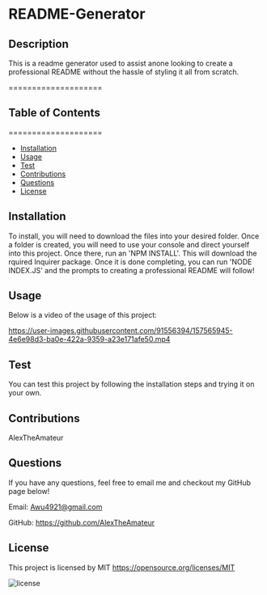 # README-Generator

## Description

This is a readme generator used to assist anone looking to create a professional README without the hassle of styling it all from scratch.

====================

## Table of Contents

====================

- [Installation](#installation)
- [Usage](#usage)
- [Test](#test)
- [Contributions](#contibutions)
- [Questions](#questions)
- [License](#license)

## Installation

To install, you will need to download the files into your desired folder. Once a folder is created, you will need to use your console and direct yourself into this project. Once there, run an 'NPM INSTALL'. This will download the rquired Inquirer package. Once it is done completing, you can run 'NODE INDEX.JS' and the prompts to creating a professional README will follow!

## Usage

Below is a video of the usage of this project:

https://user-images.githubusercontent.com/91556394/157565945-4e6e98d3-ba0e-422a-9359-a23e171afe50.mp4


## Test

You can test this project by following the installation steps and trying it on your own.

## Contributions

AlexTheAmateur

## Questions

If you have any questions, feel free to email me and checkout my GitHub page below!

Email: Awu4921@gmail.com

GitHub: https://github.com/AlexTheAmateur

## License

This project is licensed by MIT
https://opensource.org/licenses/MIT

![license](https://img.shields.io/badge/license-MIT-yellowgreen)
